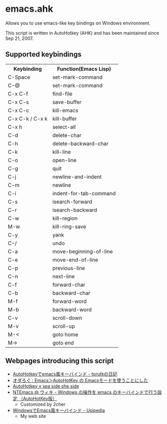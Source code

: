 # emacs.ahk 
Allows you to use emacs-like key bindings on Windows environment.

This script is written in AutoHotkey (AHK) and has been maintained since Sep 21, 2007.

## Supported keybindings
<table>
  <tr>
    <th>Keybinding</th>
    <th>Function(Emacs Lisp)</th>
  </tr>
<tr>
<td>C-Space</td>
<td>set-mark-command</td>
</tr>
<tr>
<td>C-@</td>
<td>set-mark-command</td>
</tr>
<tr>
<td>C-x C-f</td>
<td>find-file</td>
</tr>
<tr>
<td>C-x C-s</td>
<td>save-buffer</td>
</tr>
<tr>
<td>C-x C-c</td>
<td>kill-emacs</td>
</tr>
<tr>
<td>C-x C-k / C-x k</td>
<td>kill-buffer</td>
</tr>
<tr>
<td>C-x h</td>
<td>select-all</td>
</tr>
<tr>
<td>C-d</td>
<td>delete-char</td>
</tr>
<tr>
<td>C-h</td>
<td>delete-backward-char</td>
</tr>
<tr>
<td>C-k</td>
<td>kill-line</td>
</tr>
<tr>
<td>C-o</td>
<td>open-line</td>
</tr>
<tr>
<td>C-g</td>
<td>quit</td>
</tr>
<tr>
<td>C-j</td>
<td>newline-and-indent</td>
</tr>
<tr>
<td>C-m</td>
<td>newline</td>
</tr>
<tr>
<td>C-i</td>
<td>indent-for-tab-command</td>
</tr>
<tr>
<td>C-s</td>
<td>isearch-forward</td>
</tr>
<tr>
<td>C-r</td>
<td>isearch-backward</td>
</tr>
<tr>
<td>C-w</td>
<td>kill-region</td>
</tr>
<tr>
<td>M-w</td>
<td>kill-ring-save</td>
</tr>
<tr>
<td>C-y</td>
<td>yank</td>
</tr>
<tr>
<td>C-/</td>
<td>undo</td>
</tr>
<tr>
<td>C-a</td>
<td>move-beginning-of-line</td>
</tr>
<tr>
<td>C-e</td>
<td>move-end-of-line</td>
</tr>
<tr>
<td>C-p</td>
<td>previous-line</td>
</tr>
<tr>
<td>C-n</td>
<td>next-line</td>
</tr>
<tr>
<td>C-f</td>
<td>forward-char</td>
</tr>
<tr>
<td>C-b</td>
<td>backward-char</td>
</tr>
<tr>
<td>M-f</td>
<td>forward-word</td>
</tr>
<tr>
<td>M-b</td>
<td>backward-word</td>
</tr>
<tr>
<td>C-v</td>
<td>scroll-down</td>
</tr>
<tr>
<td>M-v</td>
<td>scroll-up</td>
</tr>
<tr>
<td>M-<</td>
<td>goto home</td>
</tr>
<tr>
<td>M-></td>
<td>goto end</td>
</tr>
</table>


## Webpages introducing this script
* [AutoHotkeyでemacs風キーバインド - torutkの日記](http://d.hatena.ne.jp/torutk/20101009/p2)
* [オダろぐ : Emacs＞AutoHotKey の Emacsモードを使うことにした](http://blog.livedoor.jp/odaxsen/archives/1546840.html)
* [AutoHotkey &laquo; sea side she side](http://www.a10i.jp/?tag=autohotkey)
* [NTEmacs @ ウィキ - Windows の操作を emacs のキーバインドで行う設定 （AutoHotKey版）](http://www49.atwiki.jp/ntemacs/pages/20.html)
    * Customized by 2cher
* [WindowsでEmacs風キーバインド - Usipedia](http://usi3.com/index.php?title=Windows%E3%81%A7Emacs%E9%A2%A8%E3%82%AD%E3%83%BC%E3%83%90%E3%82%A4%E3%83%B3%E3%83%89)
    * My web site